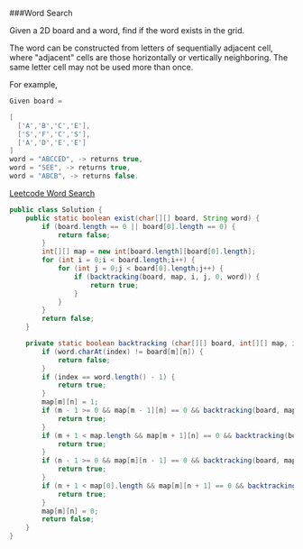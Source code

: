 ###Word Search

Given a 2D board and a word, find if the word exists in the grid.

The word can be constructed from letters of sequentially adjacent cell, where "adjacent" cells are those horizontally or vertically neighboring. The same letter cell may not be used more than once.

For example,
```java
Given board =

[
  ['A','B','C','E'],
  ['S','F','C','S'],
  ['A','D','E','E']
]
word = "ABCCED", -> returns true,
word = "SEE", -> returns true,
word = "ABCB", -> returns false.
```

[Leetcode Word Search](https://leetcode.com/problems/word-search/)

```java
public class Solution {
    public static boolean exist(char[][] board, String word) {
        if (board.length == 0 || board[0].length == 0) {
            return false;
        }
        int[][] map = new int[board.length][board[0].length];
        for (int i = 0;i < board.length;i++) {
            for (int j = 0;j < board[0].length;j++) {
                if (backtracking(board, map, i, j, 0, word)) {
                    return true;
                }
            }
        }
        return false;
    }

    private static boolean backtracking (char[][] board, int[][] map, int m, int n, int index, String word) {
        if (word.charAt(index) != board[m][n]) {
            return false;
        }
        if (index == word.length() - 1) {
        	return true;
        }
        map[m][n] = 1;
        if (m - 1 >= 0 && map[m - 1][n] == 0 && backtracking(board, map, m - 1, n, index + 1, word)) {
            return true;
        }
        if (m + 1 < map.length && map[m + 1][n] == 0 && backtracking(board, map, m + 1, n, index + 1, word)) {
            return true;
        }
        if (n - 1 >= 0 && map[m][n - 1] == 0 && backtracking(board, map, m, n - 1, index + 1, word)) {
            return true;
        }
        if (n + 1 < map[0].length && map[m][n + 1] == 0 && backtracking(board, map, m, n + 1, index + 1, word)) {
            return true;
        }
        map[m][n] = 0;
        return false;
    }
}
```